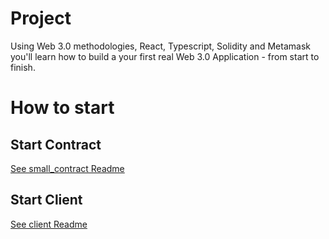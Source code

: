 # Project

Using Web 3.0 methodologies, React, Typescript, Solidity and Metamask you'll learn how to build a your first real Web 3.0 Application - from start to finish.

# How to start
## Start Contract
[See small_contract Readme](smart_contract/README.md)

## Start Client

[See client Readme](client/README.md)
